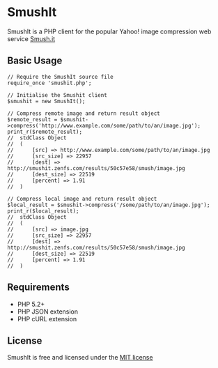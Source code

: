 SmushIt
==========

SmushIt is a PHP client for the popular Yahoo! image compression web service [Smush.it](http://www.smushit.com/ysmush.it/)

Basic Usage
--------------------

	// Require the SmushIt source file
	require_once 'smushit.php';

	// Initialise the Smushit client
	$smushit = new SmushIt();

	// Compress remote image and return result object
	$remote_result = $smushit->compress('http://www.example.com/some/path/to/an/image.jpg');
	print_r($remote_result);
	//	stdClass Object
	//	(
	//		[src] => http://www.example.com/some/path/to/an/image.jpg
	//		[src_size] => 22957
	//		[dest] => http://smushit.zenfs.com/results/50c57e58/smush/image.jpg
	//		[dest_size] => 22519
	//		[percent] => 1.91
	//	)

	// Compress local image and return result object
	$local_result = $smushit->compress('/some/path/to/an/image.jpg');
	print_r($local_result);
	//	stdClass Object
	//	(
	//		[src] => image.jpg
	//		[src_size] => 22957
	//		[dest] => http://smushit.zenfs.com/results/50c57e58/smush/image.jpg
	//		[dest_size] => 22519
	//		[percent] => 1.91
	//	)



Requirements
--------------------

 - PHP 5.2+
 - PHP JSON extension
 - PHP cURL extension

License
--------------------

SmushIt is free and licensed under the [MIT license](http://davgothic.com/mit-license/)